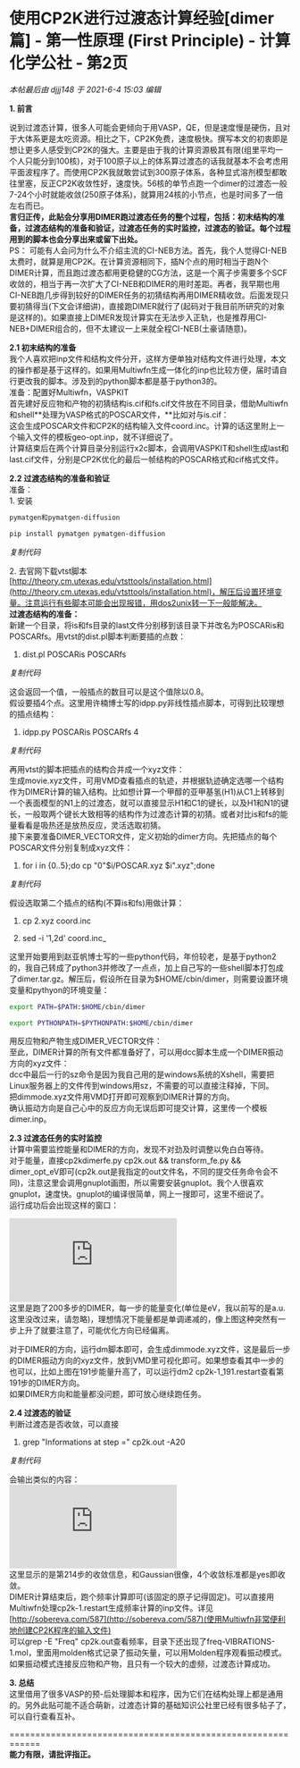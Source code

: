 # 使用CP2K进行过渡态计算经验[dimer篇] - 第一性原理 (First Principle) - 计算化学公社 - 第2页
_本帖最后由 djjj148 于 2021-6-4 15:03 编辑_

**1\. 前言**

说到过渡态计算，很多人可能会更倾向于用VASP，QE，但是速度慢是硬伤，且对于大体系更是太吃资源。相比之下，CP2K免费，速度极快。撰写本文的初衷即是想让更多人感受到CP2K的强大。主要是由于我的计算资源极其有限(组里平均一个人只能分到100核)，对于100原子以上的体系算过渡态的话我就基本不会考虑用平面波程序了。而使用CP2K我就敢尝试到300原子体系，各种显式溶剂模型都敢往里塞，反正CP2K收敛性好，速度快。56核的单节点跑一个dimer的过渡态一般7-24个小时就能收敛(250原子体系)，就算用24核的小节点，也是时间多了一倍左右而已。  
**言归正传，此贴会分享用DIMER跑过渡态任务的整个过程，包括：初末结构的准备，过渡态结构的准备和验证，过渡态任务的实时监控，过渡态的验证。每个过程用到的脚本也会分享出来或留下出处。**   
PS： 可能有人会问为什么不介绍主流的CI-NEB方法。首先，我个人觉得CI-NEB太费时，就算是用CP2K。在计算资源相同下，插N个点的用时相当于跑N个DIMER计算，而且跑过渡态都用更稳健的CG方法，这是一个离子步需要多个SCF收敛的，相当于再一次扩大了CI-NEB和DIMER的用时差距。再者，我早期也用CI-NEB跑几步得到较好的DIMER任务的初猜结构再用DIMER精收敛。后面发现只要初猜得当(下文会详细讲)，直接跑DIMER就行了(起码对于我目前所研究的对象是这样的)。如果直接上DIMER发现计算实在无法步入正轨，也是推荐用CI-NEB+DIMER组合的，但不太建议一上来就全程CI-NEB(土豪请随意)。

**2.1 初末结构的准备**  
我个人喜欢把inp文件和结构文件分开，这样方便单独对结构文件进行处理，本文的操作都是基于这样的。如果用Multiwfn生成一体化的inp也比较方便，届时请自行更改我的脚本。涉及到的python脚本都是基于python3的。  
准备：配置好Multiwfn，VASPKIT  
首先建好反应物和产物的初猜结构is.cif和fs.cif文件放在不同目录，借助Multiwfn和shell**处理为VASP格式的POSCAR文件，**比如对与is.cif：  
这会生成POSCAR文件和CP2K的结构输入文件coord.inc。计算的话这里附上一个输入文件的模板geo-opt.inp，就不详细说了。  
计算结束后在两个计算目录分别运行x2c脚本，会调用VASPKIT和shell生成last和last.cif文件，分别是CP2K优化的最后一帧结构的POSCAR格式和cif格式文件。

**2.2 过渡态结构的准备和验证**  
准备：  
1\. 安装

```sh
pymatgen和pymatgen-diffusion  

pip install pymatgen pymatgen-diffusion
```

_复制代码_

2\. 去官网下载vtst脚本 [http://theory.cm.utexas.edu/vtsttools/installation.html](http://theory.cm.utexas.edu/vtsttools/installation.html)，解压后设置环境变量。注意运行有些脚本可能会出现报错，用dos2unix转一下一般能解决。  
**过渡态结构的准备：**   
新建一个目录，将is和fs目录的last文件分别移到该目录下并改名为POSCARis和POSCARfs。用vtst的dist.pl脚本判断要插的点数：  

1.  dist.pl POSCARis POSCARfs

_复制代码_


这会返回一个值，一般插点的数目可以是这个值除以0.8。  
假设要插4个点。这里用许楠博士写的idpp.py非线性插点脚本，可得到比较理想的插点结构：  

1.  idpp.py POSCARis POSCARfs 4

_复制代码_

再用vtst的脚本把插点的结构合并成一个xyz文件：  
生成movie.xyz文件，可用VMD查看插点的轨迹，并根据轨迹确定选哪一个结构作为DIMER计算的输入结构。比如想计算一个甲醇的亚甲基氢(H1)从C1上转移到一个表面模型的N1上的过渡态，就可以直接显示H1和C1的键长，以及H1和N1的键长，一般取两个键长大致相等的结构作为过渡态计算的初猜。或者对比is和fs的能量看看是吸热还是放热反应，灵活选取初猜。  
接下来要准备DIMER\_VECTOR文件，定义初始的dimer方向。先把插点的每个POSCAR文件分别复制成xyz文件：  

1.  for i in {0..5};do cp "0"$i/POSCAR.xyz $i".xyz";done

_复制代码_

假设选取第二个插点的结构(不算is和fs)用做计算：  

1.  cp 2.xyz coord.inc  
    
2.  sed -i '1,2d' coord.inc_

这里开始要用到赵亚帆博士写的一些python代码，年份较老，是基于python2的，我自己转成了python3并修改了一点点，加上自己写的一些shell脚本打包成了dimer.tar.gz。解压后，假设所在目录为$HOME/cbin/dimer，则需要设置环境变量和pythyon的环境变量：  

```bash
export PATH=$PATH:$HOME/cbin/dimer  

export PYTHONPATH=$PYTHONPATH:$HOME/cbin/dimer
```

用反应物和产物生成DIMER\_VECTOR文件：  
至此，DIMER计算的所有文件都准备好了，可以用dcc脚本生成一个DIMER振动方向的xyz文件：  
dcc中最后一行的sz命令是因为我自己用的是windows系统的Xshell，需要把Linux服务器上的文件传到windows用sz，不需要的可以直接注释掉，下同。  
把dimmode.xyz文件用VMD打开即可观察到DIMER计算的方向。  
确认振动方向是自己心中的反应方向无误后即可提交计算，这里传一个模板dimer.inp。

**2.3 过渡态任务的实时监控**  
计算中需要监控能量和DIMER的方向，发现不对劲及时调整以免白白等待。  
对于能量，直接cp2kdimerfe.py cp2k.out && transform\_fe.py && dimer\_opt\_eV即可(cp2k.out是我指定的out文件名，不同的提交任务命令会不同)，注意这里会调用gnuplot画图，所以需要安装gnuplot。我个人很喜欢gnuplot，速度快。gnuplot的编译很简单，网上一搜即可，这里不细说了。  
运行成功后会出现这样的窗口：

 ![](http://bbs.keinsci.com/forum.php?mod=attachment&aid=MzU0MDJ8MDVjMWNiOTJ8MTcyNzMyMTc1NXwxMzQ3OXwyMzUxNg%3D%3D&noupdate=yes)   
这里是跑了200多步的DIMER，每一步的能量变化(单位是eV，我以前写的是a.u.这里没改过来，请忽略)，理想情况下能量都是单调递减的，像上图这种突然有一步上升了就要注意了，可能优化方向已经偏离。

对于DIMER的方向，运行dm脚本即可，会生成dimmode.xyz文件，这是最后一步的DIMER振动方向的xyz文件，放到VMD里可视化即可。如果想查看其中一步的也可以，比如上图在191步能量升高了，可以运行dm2 cp2k-1\_191.restart查看第191步的DIMER方向。  
如果DIMER方向和能量都没问题，即可放心继续跑任务。

**2.4 过渡态的验证**  
判断过渡态是否收敛，可以直接

1.  grep "Informations at step =" cp2k.out -A20

_复制代码_


会输出类似的内容：  
 ![](http://bbs.keinsci.com/forum.php?mod=attachment&aid=MzU0Mzl8ZTk4NmY2NzR8MTcyNzMyMTc1NXwxMzQ3OXwyMzUxNg%3D%3D&noupdate=yes)   
这里显示的是第214步的收敛信息，和Gaussian很像，4个收敛标准都是yes即收敛。  
DIMER计算结束后，跑个频率计算即可(该固定的原子记得固定)。可以直接用Multiwfn处理cp2k-1.restart生成频率计算的inp文件。详见[http://sobereva.com/587](http://sobereva.com/587)(使用Multiwfn非常便利地创建CP2K程序的输入文件)  
可以grep -E "Freq" cp2k.out查看频率，目录下还出现了freq-VIBRATIONS-1.mol，里面用molden格式记录了振动矢量，可以用Molden程序观看振动模式。  
如果振动模式连接反应物和产物，且只有一个较大的虚频，过渡态计算成功。

**3\. 总结**  
这里借用了很多VASP的预-后处理脚本和程序，因为它们在结构处理上都是通用的。另外此贴可能不适合萌新，过渡态计算的基础知识公社里已经有很多帖子了，可以自行查看互补。

\============================================================  
**能力有限，请批评指正。**

